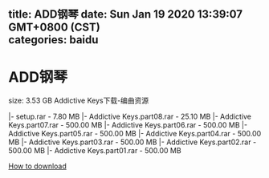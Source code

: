 
title: ADD钢琴
date: Sun Jan 19 2020 13:39:07 GMT+0800 (CST)    
categories: baidu
---

# ADD钢琴
size: 3.53 GB
 Addictive Keys下载-编曲资源
 
|- setup.rar - 7.80 MB
|- Addictive Keys.part08.rar - 25.10 MB
|- Addictive Keys.part07.rar - 500.00 MB
|- Addictive Keys.part06.rar - 500.00 MB
|- Addictive Keys.part05.rar - 500.00 MB
|- Addictive Keys.part04.rar - 500.00 MB
|- Addictive Keys.part03.rar - 500.00 MB
|- Addictive Keys.part02.rar - 500.00 MB
|- Addictive Keys.part01.rar - 500.00 MB

[How to download](https://bpcam.bemobtrk.com/go/2ceec3aa-1ca2-46d6-b9ff-aaa5c184517c?jno=4380)